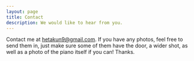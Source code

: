 ```yaml
---
layout: page
title: Contact
description: We would like to hear from you. 
---
```


Contact me at hetakun9@gmail.com. If you have any photos, feel free to send them in, just make sure some of them
have the door, a wider shot, as well as a photo of the piano itself if you can! Thanks.
